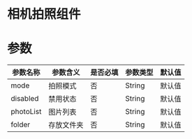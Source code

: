 # 相机拍照组件

# 参数
|参数名称	|参数含义	|是否必填	|参数类型	| 默认值|
|---		|---		|---		|---		|---	|
|mode		|拍照模式	|否			|String		| 默认值|
|disabled	|禁用状态	|否			|String		| 默认值|
|photoList	|图片列表	|否			|String		| 默认值|
|folder		|存放文件夹	|否			|String		| 默认值|

